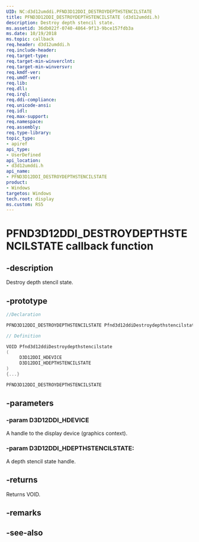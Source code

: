 ```yaml
---
UID: NC:d3d12umddi.PFND3D12DDI_DESTROYDEPTHSTENCILSTATE
title: PFND3D12DDI_DESTROYDEPTHSTENCILSTATE (d3d12umddi.h)
description: Destroy depth stencil state.
ms.assetid: 36db022f-0740-4864-9f13-9bce157fdb3a
ms.date: 10/19/2018
ms.topic: callback
req.header: d3d12umddi.h
req.include-header:
req.target-type:
req.target-min-winverclnt:
req.target-min-winversvr:
req.kmdf-ver:
req.umdf-ver:
req.lib:
req.dll:
req.irql: 
req.ddi-compliance:
req.unicode-ansi:
req.idl:
req.max-support:
req.namespace:
req.assembly:
req.type-library: 
topic_type: 
- apiref
api_type: 
- UserDefined
api_location: 
- d3d12umddi.h
api_name: 
- PFND3D12DDI_DESTROYDEPTHSTENCILSTATE
product: 
- Windows
targetos: Windows
tech.root: display
ms.custom: RS5
---
```


# PFND3D12DDI_DESTROYDEPTHSTENCILSTATE callback function

## -description

Destroy depth stencil state.

## -prototype

```cpp
//Declaration

PFND3D12DDI_DESTROYDEPTHSTENCILSTATE Pfnd3d12ddiDestroydepthstencilstate; 

// Definition

VOID Pfnd3d12ddiDestroydepthstencilstate 
(
	 D3D12DDI_HDEVICE
	 D3D12DDI_HDEPTHSTENCILSTATE
)
{...}

PFND3D12DDI_DESTROYDEPTHSTENCILSTATE 


```

## -parameters

### -param D3D12DDI_HDEVICE  

A handle to the display device (graphics context).
 
### -param D3D12DDI_HDEPTHSTENCILSTATE: 

A depth stencil state handle.

## -returns

Returns VOID.

## -remarks




## -see-also
